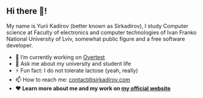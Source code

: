 ## Hi there 👋!
My name is Yurii Kadirov (better known as Sirkadirov), I study Computer science at Faculty of electronics and computer technologies of Ivan Franko National University of Lviv, somewhat public figure and a free software developer.

- 🔭 I’m currently working on [Overtest](https://github.com/overtest/overtest)
- 💬 Ask me about my university and student life
- ⚡ Fun fact: I do not tolerate lactose (yeah, really)
- 📫 How to reach me: contact@sirkadirov.com
- **❤ Learn more about me and my work on [my official website](https://sirkadirov.com/)**
